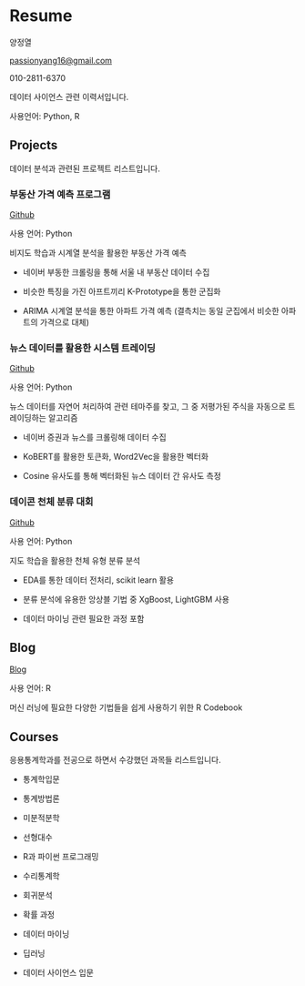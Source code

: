 Resume
================
양정열

<passionyang16@gmail.com>

010-2811-6370

데이터 사이언스 관련 이력서입니다.

사용언어: Python, R

## Projects

데이터 분석과 관련된 프로젝트 리스트입니다.

### 부동산 가격 예측 프로그램

[Github](https://github.com/whoareyouwhoami/ProjectCasa)

사용 언어: Python

비지도 학습과 시계열 분석을 활용한 부동산 가격 예측

  - 네이버 부동한 크롤링을 통해 서울 내 부동산 데이터 수집

  - 비슷한 특징을 가진 아프트끼리 K-Prototype을 통한 군집화

  - ARIMA 시계열 분석을 통한 아파트 가격 예측 (결측치는 동일 군집에서 비슷한 아파트의 가격으로 대체)

### 뉴스 데이터를 활용한 시스템 트레이딩

[Github](https://github.com/sopogen/Project_ThematicInvest)

사용 언어: Python

뉴스 데이터를 자연어 처리하여 관련 테마주를 찾고, 그 중 저평가된 주식을 자동으로 트레이딩하는 알고리즘

  - 네이버 증권과 뉴스를 크롤링해 데이터 수집
  
  - KoBERT를 활용한 토큰화, Word2Vec을 활용한 벡터화
  
  - Cosine 유사도를 통해 벡터화된 뉴스 데이터 간 유사도 측정
  
  

### 데이콘 천체 분류 대회

[Github](https://github.com/sehyeona/ybigta-project)

사용 언어: Python

지도 학습을 활용한 천체 유형 분류 분석

  - EDA를 통한 데이터 전처리, scikit learn 활용

  - 분류 분석에 유용한 앙상블 기법 중 XgBoost, LightGBM 사용

  - 데이터 마이닝 관련 필요한 과정 포함



## Blog

[Blog](https://passionyang16.netlify.app)

사용 언어: R

머신 러닝에 필요한 다양한 기법들을 쉽게 사용하기 위한 R Codebook

## Courses

응용통계학과를 전공으로 하면서 수강했던 과목들 리스트입니다.

  - 통계학입문

  - 통계방법론

  - 미분적분학

  - 선형대수

  - R과 파이썬 프로그래밍

  - 수리통계학

  - 회귀분석

  - 확률 과정

  - 데이터 마이닝

  - 딥러닝

  - 데이터 사이언스 입문
